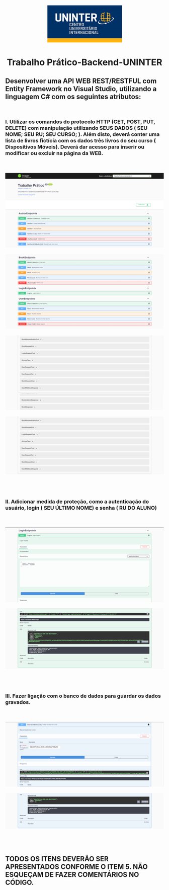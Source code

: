 <h1 align="center"><img src="img/uninter.png" alt="Logo uninter" title="Logo"  /></h1>
<h1 align="center"> Trabalho Prático-Backend-UNINTER </h1>

<h2> Desenvolver uma <strong> API WEB REST/RESTFUL</strong> com <strong>Entity Framework</strong> no Visual Studio, utilizando a linguagem C# com os seguintes atributos:</h2>
</br>
<h3> I. Utilizar os comandos do protocolo HTTP (GET, POST, PUT, DELETE) com manipulação utilizando SEUS DADOS ( SEU NOME; SEU RU; SEU CURSO; ). Além disto, deverá conter uma lista de livros fictícia com os dados três livros do seu  curso ( Dispositivos Móveis). Deverá dar acesso para inserir ou modificar ou excluir na página da WEB.</h3>
</br>
<div style="line-height: 0; display:block!important;">
<h4 align="center"><img src="img/t1.png" alt="imagem tela endpoints" title="Tela1"  /></h4>
<h4 align="center"><img src="img/t2.png" alt="imagem tela endpoints" title="Tela2"  /></h4>
<h4 align="center"><img src="img/t3.png" alt="imagem tela endpoints" title="Tela3"  /></h4>
<h4 align="center"><img src="img/t4.png" alt="imagem tela endpoints" title="Tela4"  /></h4>
</div>
</br></br>
<h3> II. Adicionar medida de proteção, como a autenticação do usuário, login ( SEU ÚLTIMO NOME) e senha ( RU DO ALUNO)</h3>
</br>
<div style="line-height: 0; display:block!important;">
<h4 align="center"><img src="img/t5.png" alt="Login com dados" title="Tela5"  /></h4>
<h4 align="center"><img src="img/t6.png" alt="Login com dados" title="Tela6"  /></h4>
</div>
</br></br>
<h3> III. Fazer ligação com o banco de dados para guardar os dados gravados.</h3>
</br>
<div style="line-height: 0; display:block!important;">
<h4 align="center"><img src="img/t7.png" alt="Dados vindo do banco de dados" title="Tela7"  /></h4>
<h4 align="center"><img src="img/t8.png" alt="Dados vindo do banco de dados" title="Tela8"  /></h4>
</div>
</br></br>
<h2> <strong> TODOS OS ITENS DEVERÃO SER APRESENTADOS CONFORME O ITEM 5. NÃO ESQUEÇAM DE FAZER COMENTÁRIOS NO CÓDIGO.</strong></h2>
